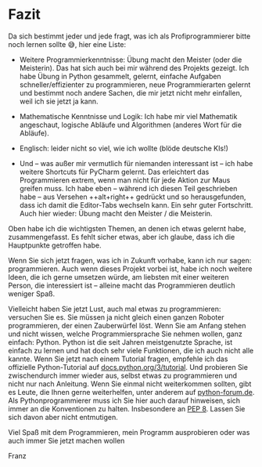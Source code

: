 # Fazit
 
Da sich bestimmt jeder und jede fragt, was ich als Profiprogrammierer bitte noch lernen sollte :sweat_smile:, hier eine
Liste:

* Weitere Programmierkenntnisse: Übung macht den Meister (oder die Meisterin). Das hat sich auch bei mir während des 
Projekts gezeigt. Ich habe Übung in Python gesammelt, gelernt, einfache Aufgaben schneller/effizienter zu programmieren,
neue Programmierarten gelernt und bestimmt noch andere Sachen, die mir jetzt nicht mehr einfallen, weil ich sie jetzt ja
kann.

* Mathematische Kenntnisse und Logik: Ich habe mir viel Mathematik angeschaut, logische Abläufe und Algorithmen (anderes 
Wort für die Abläufe).

* Englisch: leider nicht so viel, wie ich wollte (blöde deutsche KIs!)

* Und – was außer mir vermutlich für niemanden interessant ist – ich habe weitere Shortcuts für PyCharm gelernt. Das 
erleichtert das Programmieren extrem, wenn man nicht für jede Aktion zur Maus greifen muss. Ich habe eben – während ich
diesen Teil geschrieben habe – aus Versehen ++alt+right++ gedrückt und so herausgefunden, dass ich damit die Editor-Tabs
wechseln kann. Ein sehr guter Fortschritt. Auch hier wieder: Übung macht den Meister / die Meisterin. 

Oben habe ich die wichtigsten Themen, an denen ich etwas gelernt habe, zusammengefasst. Es fehlt sicher etwas, aber ich 
glaube, dass ich die Hauptpunkte getroffen habe.

Wenn Sie sich jetzt fragen, was ich in Zukunft vorhabe, kann ich nur sagen: programmieren. Auch wenn dieses Projekt 
vorbei ist, habe ich noch weitere Ideen, die ich gerne umsetzen würde, am liebsten mit einer weiteren Person, die 
interessiert ist – alleine macht das Programmieren deutlich weniger Spaß.

Vielleicht haben Sie jetzt Lust, auch mal etwas zu programmieren: versuchen Sie es. Sie müssen ja nicht gleich einen 
ganzen Roboter programmieren, der einen Zauberwürfel löst. Wenn Sie am Anfang stehen und nicht wissen, welche 
Programmiersprache Sie nehmen wollen, ganz einfach: Python. Python ist die seit Jahren meistgenutzte Sprache, ist 
einfach zu lernen und hat doch sehr viele Funktionen, die ich auch nicht alle kannte. Wenn Sie jetzt nach einem Tutorial
fragen, empfehle ich das offizielle Python-Tutorial auf 
[docs.python.org/3/tutorial](https://docs.python.org/3/tutorial). Und probieren Sie zwischendurch immer wieder aus,
selbst etwas zu programmieren und nicht nur nach Anleitung. Wenn Sie einmal nicht weiterkommen sollten, gibt es Leute,
die Ihnen gerne weiterhelfen, unter anderem auf [python-forum.de](https://python-forum.de). Als Pythonprogrammierer
muss ich Sie hier auch darauf hinweisen, sich immer an die Konventionen zu halten. Insbesondere an 
[PEP 8](https://peps.python.org/pep-0008/). Lassen Sie sich davon aber nicht entmutigen.

Viel Spaß mit dem Programmieren, mein Programm ausprobieren oder was auch immer Sie jetzt machen wollen

Franz